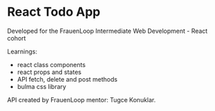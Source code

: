 # React Todo App

Developed for the FrauenLoop Intermediate Web Development - React cohort

Learnings:
  - react class components 
  - react props and states
  - API fetch, delete and post methods
  - bulma css library 
 
API created by FrauenLoop mentor: Tugce Konuklar.
